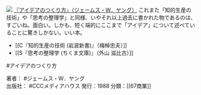 [![](https://images-fe.ssl-images-amazon.com/images/I/51cWVtqch8L._SL160_.jpg)](http://www.amazon.co.jp/exec/obidos/ASIN/4484881047/choiyaki81-22/ref=nosim)
[『アイデアのつくり方』（ジェームス・W．ヤング）](http://www.amazon.co.jp/exec/obidos/ASIN/4484881047/choiyaki81-22/ref=nosim)
これまた「知的生産の技術」や「思考の整理学」と同様、いやそれ以上過去に書かれた物であるのは、すごいね。面白い。しかも、短く端的にここまで「アイデア」について述べていることに驚きしかない。いい本。

- [[C『知的生産の技術 (岩波新書)』（梅棹忠夫）]]
- [[S『思考の整理学 (ちくま文庫)』（外山 滋比古）]]

#アイデアのつくり方 

著者： #ジェームス・W．ヤング  
出版社： #CCCメディアハウス
発行：1988
分類：[[67商業]]
